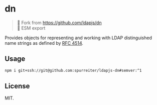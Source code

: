 # dn

> 🚨 Fork from https://github.com/ldapjs/dn  
> 🚨 ESM export

Provides objects for representing and working with LDAP distinguished name
strings as defined by [RFC 4514](https://www.rfc-editor.org/rfc/rfc4514).

## Usage

```sh
npm i git+ssh://git@github.com:spurreiter/ldapjs-dn#semver:^1
```

## License

MIT.
